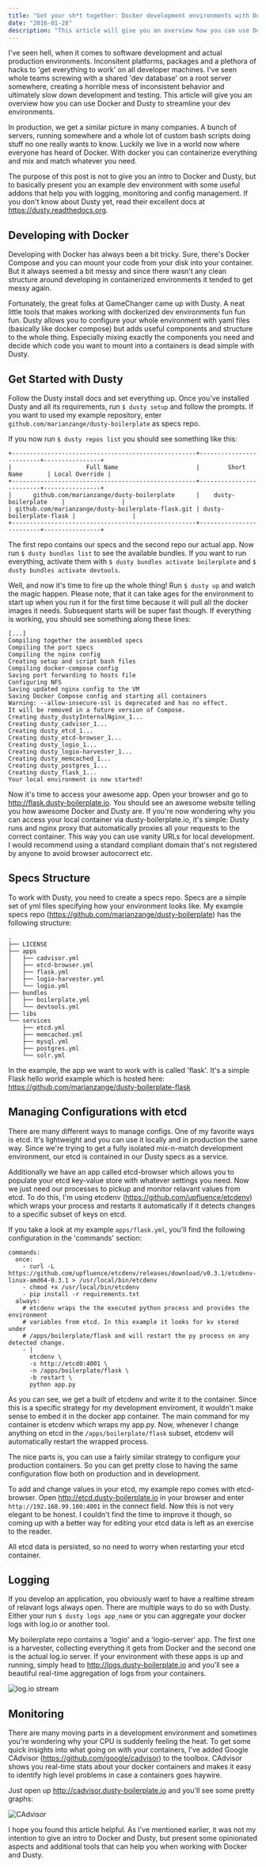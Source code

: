 ```yaml
---
title: "Get your sh*t together: Docker development environments with Dusty"
date: "2016-01-28"
description: "This article will give you an overview how you can use Docker and Dusty to streamline your dev environments."
---
```


I've seen hell, when it comes to software development and actual production environments. Inconsitent platforms, packages and a plethora of hacks to 'get everything to work' on all developer machines. I've seen whole teams screwing with a shared 'dev database' on a root server somewhere, creating a horrible mess of inconsistent behavior and ultimately slow down development and testing. This article will give you an overview how you can use Docker and Dusty to streamline your dev environments.

In production, we get a similar picture in many companies. A bunch of servers, running somewhere and a whole lot of custom bash scripts doing stuff no one really wants to know. Luckily we live in a world now where everyone has heard of Docker. With docker you can containerize everything and mix and match whatever you need.

The purpose of this post is not to give you an intro to Docker and Dusty, but to basically present you an example dev environment with some useful addons that help you with logging, monitoring and config management. If you don't know about Dusty yet, read their excellent docs at https://dusty.readthedocs.org.

## Developing with Docker

Developing with Docker has always been a bit tricky. Sure, there's Docker Compose and you can mount your code from your disk into your container. But it always seemed a bit messy and since there wasn't any clean structure around developing in containerized environments it tended to get messy again.

Fortunately, the great folks at GameChanger came up with Dusty. A neat little tools that makes working with dockerized dev environments fun fun fun. Dusty allows you to configure your whole environment with yaml files (basically like docker compose) but adds useful components and structure to the whole thing. Especially mixing exactly the components you need and decide which code you want to mount into a containers is dead simple with Dusty.

## Get Started with Dusty

Follow the Dusty install docs and set everything up. Once you've installed Dusty and all its requirements, run `$ dusty setup` and follow the prompts. If you want to used my example repository, enter `github.com/marianzange/dusty-boilerplate` as specs repo.

If you now run `$ dusty repos list` you should see something like this:

```
+----------------------------------------------------+-------------------------+----------------+
|                     Full Name                      |        Short Name       | Local Override |
+----------------------------------------------------+-------------------------+----------------+
|      github.com/marianzange/dusty-boilerplate      |    dusty-boilerplate    |                |
| github.com/marianzange/dusty-boilerplate-flask.git | dusty-boilerplate-flask |                |
+----------------------------------------------------+-------------------------+----------------+
```

The first repo contains our specs and the second repo our actual app. Now run `$ dusty bundles list` to see the available bundles.
If you want to run everything, activate them with `$ dusty bundles activate boilerplate` and `$ dusty bundles activate devtools`.

Well, and now it's time to fire up the whole thing! Run `$ dusty up` and watch the magic happen. Please note, that it can take ages for the environment to start up when you run
it for the first time because it will pull all the docker images it needs. Subsequent starts will be super fast though.
If everything is working, you should see something along these lines:

```
[...]
Compiling together the assembled specs
Compiling the port specs
Compiling the nginx config
Creating setup and script bash files
Compiling docker-compose config
Saving port forwarding to hosts file
Configuring NFS
Saving updated nginx config to the VM
Saving Docker Compose config and starting all containers
Warning: --allow-insecure-ssl is deprecated and has no effect.
It will be removed in a future version of Compose.
Creating dusty_dustyInternalNginx_1...
Creating dusty_cadvisor_1...
Creating dusty_etcd_1...
Creating dusty_etcd-browser_1...
Creating dusty_logio_1...
Creating dusty_logio-harvester_1...
Creating dusty_memcached_1...
Creating dusty_postgres_1...
Creating dusty_flask_1...
Your local environment is now started!
```

Now it's time to access your awesome app. Open your browser and go to http://flask.dusty-boilerplate.io.
You should see an awesome website telling you how awesome Docker and Dusty are. If you're now wondering
why you can access your local container via dusty-boilerplate.io, it's simple: Dusty runs and nginx
proxy that automatically proxies all your requests to the correct container. This way you can use
vanity URLs for local development. I would recommend using a standard compliant domain that's not registered by anyone
to avoid browser autocorrect etc.

## Specs Structure

To work with Dusty, you need to create a specs repo. Specs are a simple set of yml files specifying how your environment looks like. My example specs repo (https://github.com/marianzange/dusty-boilerplate) has the following structure:

```
.
├── LICENSE
├── apps
│   ├── cadvisor.yml
│   ├── etcd-browser.yml
│   ├── flask.yml
│   ├── logio-harvester.yml
│   └── logio.yml
├── bundles
│   ├── boilerplate.yml
│   └── devtools.yml
├── libs
└── services
    ├── etcd.yml
    ├── memcached.yml
    ├── mysql.yml
    ├── postgres.yml
    └── solr.yml
```

In the example, the app we want to work with is called 'flask'. It's a simple Flask hello world example which is hosted here: https://github.com/marianzange/dusty-boilerplate-flask



## Managing Configurations with etcd

There are many different ways to manage configs. One of my favorite ways is etcd. It's lightweight and you can use it locally and in production the same way.
Since we're trying to get a fully isolated mix-n-match development environment, our etcd is contained in our Dusty specs as a service.

Additionally we have an app called etcd-browser which allows you to populate your etcd key-value store with whatever settings you need.
Now we just need our processes to pickup and monitor relavant values from etcd. To do this, I'm using etcdenv (https://github.com/upfluence/etcdenv)
which wraps your process and restarts it automatically if it detects changes to a specific subset of keys on etcd.

If you take a look at my example `apps/flask.yml`, you'll find the following configuration in the 'commands' section:

```
commands:
  once:
    - curl -L https://github.com/upfluence/etcdenv/releases/download/v0.3.1/etcdenv-linux-amd64-0.3.1 > /usr/local/bin/etcdenv
    - chmod +x /usr/local/bin/etcdenv
    - pip install -r requirements.txt
  always:
    # etcdenv wraps the the executed python process and provides the environment
    # variables from etcd. In this example it looks for kv stored under
    # /apps/boilerplate/flask and will restart the py process on any detected change.
    - |
      etcdenv \
      -s http://etcd0:4001 \
      -n /apps/boilerplate/flask \
      -b restart \
      python app.py
```

As you can see, we get a built of etcdenv and write it to the container. Since this is a specific strategy for my development
enviroment, it wouldn't make sense to embed it in the docker app container. The main command for my container is etcdenv which wraps my app.py.
Now, whenever I change anything on etcd in the `/apps/boilerplate/flask` subset, etcdenv will automatically restart the wrapped process.

The nice parts is, you can use a fairly similar strategy to configure your production containers. So you can get pretty close to having
the same configuration flow both on production and in development.

To add and change values in your etcd, my example repo comes with etcd-browser. Open http://etcd.dusty-boilerplate.io in your browser and enter `http://192.168.99.100:4001` in
the connect	field. Now this is not very elegant to be honest. I couldn't find the time to improve it though, so coming up with a better way for editing your etcd data is left as an exercise to the reader.

All etcd data is persisted, so no need to worry when restarting your etcd container.

## Logging

If you develop an application, you obviously want to have a realtime stream of relavant logs always open. There are multiple ways to do so with Dusty. Either your run `$ dusty logs app_name` or you can aggregate your docker logs with log.io or another tool.

My boilerplate repo contains a 'logio' and a 'logio-server' app. The first one is a harvester, collecting everything it gets from Docker and the second one is the actual log.io server. If your environment with these apps is up and running, simply head to http://logs.dusty-boilerplate.io and you'll see a beautiful real-time aggregation of logs from your containers.

![log.io stream](/images/posts/docker-logio.jpg)

## Monitoring

There are many moving parts in a development environment and sometimes you're wondering why your CPU is suddenly feeling the heat.
To get some quick insights into what going on with your containers, I've added Google CAdvisor (https://github.com/google/cadvisor) to the toolbox. CAdvisor
shows you real-time stats about your docker containers and makes it easy to identify high level problems in case a containers goes haywire.

Just open up http://cadvisor.dusty-boilerplate.io and you'll see some pretty graphs:

![CAdvisor](/images/posts/cadvisor.jpg)

I hope you found this article helpful. As I've mentioned earlier, it was not my intention to give an intro to Docker and Dusty,
but present some opinionated aspects and additional tools that can help you when working with Docker and Dusty.